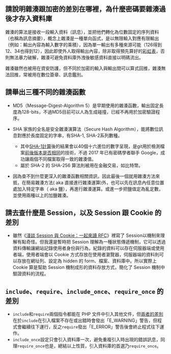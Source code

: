 ## 請說明雜湊跟加密的差別在哪裡，為什麼密碼要雜湊過後才存入資料庫
雜湊的算法是接收一段輸入資料（訊息），並把他們轉化為位數固定的序列資料（也稱為訊息摘要），概念上雜湊是一種單向函式，是以無限輸入對應有限輸出（例如：輸出內容為輸入數字的乘積），因為單一輸出有多種來源可能（126得到12、34也得到12），因此即使外人取得輸出內容，除非取得預先算好的[彩虹表](https://ithelp.ithome.com.tw/articles/10193762)，否則無法暴力破解，雜湊可避免資料庫外洩後敏感資料直接以明碼流出。

雜湊雖然也被用在資安防護，但不同於加密的輸入與輸出間可以算式回推，雜湊無法回推，常被用在數位簽章、訊息鑑別。

## 請舉出三種不同的雜湊函數
- MD5（Message-Digest-Algorithm 5）是早期使用的雜湊函數，輸出固定長度為128-bits，不過MD5目前可以人為生成碰撞，已經不再用於加密驗證程序。

- SHA 家族的全名是安全雜湊演算法（Secure Hash Algorithm），能將數位訊息對應於長度固定的字串，有SHA-1, SHA-2系列數種。
	- 其中[SHA-1計算](https://programmermagazine.github.io/201401/htm/message2.html)後的結果會以40個十六進位的數字呈現，是git用於檢測檔案[前後版本是否相同](https://gitbook.tw/chapters/using-git/how-to-calculate-the-sha1-value.html)的技術，不過 2017 年已有密碼學者聯手 Google，成功讓兩個不同檔案取得一致的雜湊值。
	- 屬於 SHA-2 的 SHA-256 算法則被用在金融交易，如比特幣。
- 因為查不到什麼更深入的雜湊函數相關資訊，因此最後一個就用雜湊方法來抵，在簡易雜湊方法( aka 直接進行雜湊運算)外，也可以先在訊息內任意位置處加入特定字串（ aka 鹽），再進行雜湊運算。或進一步把鹽值定為亂定數，並使用兩種以上的加鹽雜湊。



## 請去查什麼是 Session，以及 Session 跟 Cookie 的差別
- 雖然《[淺談 Session 與 Cookie：一起來讀 RFC](https://github.com/aszx87410/blog/issues/45)》裡寫了 Session以機制來理解有點奇怪。但我還是暫時把 Session 理解為一種狀態傳遞機制，它可以透過資料傳輸讓網站記錄使用者身份與行為，紀錄的資料可以存在伺服器端或使用者端，使用者端會以 Cookie 方式存放在使用者瀏覽器，伺服器端的資料則可以存放在網址列、設定為 hidden 的 form、檔案、資料庫中。所以實際上 Cookie 算是幫助 Session 機制成形的資料存放方式，簡化了 Session 機制中驗證資料的流程。


##  `include`、`require`、`include_once`、`require_once` 的差別

- `include`和`require`兩個指令都能在 PHP 文件中引入其他文件，但[兩者的差別](https://www.w3schools.com/php/php_includes.asp)在於`include`在引入檔案不存在或出錯時會發出「E_WARNING」警告，但程式會繼續往下運行，反之`require`發出「E_ERROR」警告後會終止程式往下運作。
- `include_once`設定只會引入資料庫一次，避免重複引入時出現的錯誤訊息，同理`require_once`也是，總結以上性質，引入資料庫的首選乃`require_once`。

